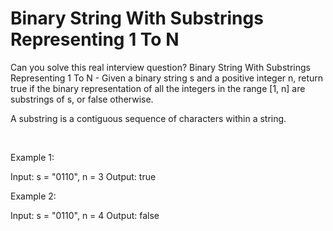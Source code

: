 # Binary String With Substrings Representing 1 To N

Can you solve this real interview question? Binary String With Substrings Representing 1 To N - Given a binary string s and a positive integer n, return true if the binary representation of all the integers in the range [1, n] are substrings of s, or false otherwise.

A substring is a contiguous sequence of characters within a string.

 

Example 1:

Input: s = "0110", n = 3
Output: true


Example 2:

Input: s = "0110", n = 4
Output: false